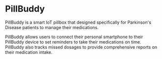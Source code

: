 # PillBuddy

PillBuddy is a smart IoT pillbox that designed specifically for Parkinson's Disease patients to manage their medications.

PillBuddy allows users to connect their personal smartphone to their PillBuddy device to set reminders to take their medications on time.
PillBuddy also tracks missed dosages to provide comprehensive reports on their medication intake.
